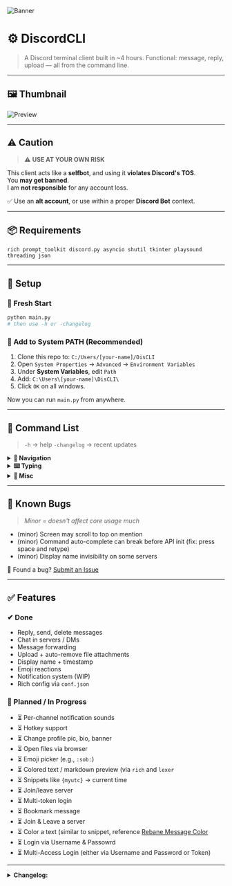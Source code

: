 ![Banner](https://github.com/user-attachments/assets/e072021d-ab9c-4edd-beb6-d38d19f75b51)

# ⚙️ DiscordCLI
> A Discord terminal client built in ~4 hours. Functional: message, reply, upload — all from the command line.

---

## 🖼️ Thumbnail
![Preview](https://github.com/user-attachments/assets/8067db4a-0f02-457f-b6ef-3897aefdb14f)

---

## ⚠️ Caution
> ⚠️ **USE AT YOUR OWN RISK**

This client acts like a **selfbot**, and using it **violates Discord's TOS**.  
You **may get banned**.  
I am **not responsible** for any account loss.  

✅ Use an **alt account**, or use within a proper **Discord Bot** context.

---

## 📦 Requirements

```
rich prompt_toolkit discord.py asyncio shutil tkinter playsound threading json
````

---

## 🚀 Setup

### 🔹 Fresh Start
```bash
python main.py
# then use -h or -changelog
````

### 🔹 Add to System PATH (Recommended)

1. Clone this repo to:
   `C:/Users/[your-name]/DisCLI`
2. Open `System Properties` → `Advanced` → `Environment Variables`
3. Under **System Variables**, edit `Path`
4. Add:
   `C:\Users\[your-name]\DisCLI\`
5. Click `OK` on all windows.

Now you can run `main.py` from anywhere.

---

## 🧩 Command List

> `-h` → help
> `-changelog` → recent updates

<details>
<summary><strong>🧭 Navigation</strong></summary>

```
-s [server]         Pick a server
-c [channel]        Pick a chat channel (needs -s first)
-cf [friend]        Pick a friend to DM
-q / -e             Quit the CLI
```

</details>

<details>
<summary><strong>⌨️ Typing</strong></summary>

```
-r [index] [msg]    Reply to message by index
-d [idx ...]        Delete messages (list accepted)
-up                Upload a file (via Explorer popup)
-deup              Clear all staged uploads
-fw [idx] [target]  Forward message to someone
-y [index]           Copy or Yank a message
-p [index]          Pin a message, if authorized 
-dp [index]         Unpin a message, if authorized
-e [index] [edit]   Edit a message of index_message with new edit
"say"               Without (-) will say something in current_channel, also sends a file if -up is triggered before
"@"                 List all mentionable users
```

</details>

<details>
<summary><strong>🔔 Misc</strong></summary>

```
-ntf / -notif       Show notifications
-gntf / -gonotif    Jump to notif source
->n / -<n           Scroll newest/oldest by n messages
```

</details>

---

## 🐞 Known Bugs

> *Minor = doesn't affect core usage much*

* (minor) Screen may scroll to top on mention
* (minor) Command auto-complete can break before API init (fix: press space and retype)
* (minor) Display name invisibility on some servers

🐛 Found a bug? [Submit an Issue](../../issues)

---

## ✅ Features

### ✔ Done

* Reply, send, delete messages
* Chat in servers / DMs
* Message forwarding
* Upload + auto-remove file attachments
* Display name + timestamp
* Emoji reactions
* Notification system (WIP)
* Rich config via `conf.json`

### 🚧 Planned / In Progress

* ⏳ Per-channel notification sounds
* ⏳ Hotkey support
* ⏳ Change profile pic, bio, banner
* ⏳ Open files via browser
* ⏳ Emoji picker (e.g., `:sob:`)
* ⏳ Colored text / markdown preview (via `rich` and `lexer`
* ⏳ Snippets like `{myutc}` → current time
* ⏳ Join/leave server
* ⏳ Multi-token login
* ⏳ Bookmark message
* ⏳ Join & Leave a server
* ⏳ Color a text (similar to snippet, reference [Rebane Message Color](https://rebane2001.com/discord-colored-text-generator/)
* ⏳ Login via Username & Passowrd
* ⏳ Multi-Access Login (either via Username and Password or Token)
---
<details>
<summary><strong>Changelog: </summary>
    v25.06.17 (yy/mm/dd)
        - Initial release (took 4.5~ hours)
            a. Working Reply and Sending messages
            b. Ability to DM or Interact with friends
            c. Proper Chat UI
    v25.06.19 (Major Tweaks and Improvement) (took ~9.2 hours)
        - Improved Chat UI
            a. Different color for user and other people
            b. Added timestamp
            c. Auto-clear for every command trigger
            d. Long message has horizontal bar
            e. Reply to message is visible
            f. Display name and User name shows (tweakable)
            g. Added more colors
            h. Color change upon command insert, the input I mean
        - More commands (check -h)
            a. -d(elete messages)
            b. -up(load file)
            c. -de(stage)up(load file)
            d. -f(or)w(ard) message
            e. -n(o)t(i)f
            f. -g(o to)n(o)t(i)f
        - Misc
            a. Minor revamp of code structure
            b. Added notifications for ping (untested)   
    v25.06.19.01 (Minor tweaks)
        - Chat UI
            a. Attachment is shown
        - Misc
            a.  Added `conf.json` to configure the terminal
    v25.06.21 (Minor bug fixes)
    v25.06.21.01 (minor bug fixes)
    v25.06.21.02 (added few features)
        - More commands
            a. -y(ank message) # Yank is Copy
            b. -p(in message)
            c. -d(eny)p(in message)
            d. -e(dit message)
</details>
